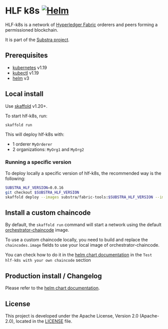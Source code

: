 # HLF k8s [![Helm](https://github.com/Substra/hlf-k8s/workflows/Helm/badge.svg)](https://github.com/Substra/hlf-k8s/actions?query=workflow%3AHelm)

HLF-k8s is a network of [Hyperledger Fabric](https://hyperledger-fabric.readthedocs.io/en/latest/) orderers and peers forming a permissioned blockchain.

It is part of the [Substra project](https://github.com/Substra).

## Prerequisites

- [kubernetes](https://kubernetes.io/) v1.19
- [kubectl](https://kubernetes.io/docs/reference/kubectl/overview/) v1.19
- [helm](https://github.com/helm/helm) v3

## Local install

Use [skaffold](https://github.com/GoogleContainerTools/skaffold) v1.20+.

To start hlf-k8s, run:

```
skaffold run
```

This will deploy hlf-k8s with:

- 1 orderer `MyOrderer`
- 2 organizations: `MyOrg1` and `MyOrg2`

### Running a specific version

To deploy locally a specific version of hlf-k8s, the recommended way is the following:
```bash
SUBSTRA_HLF_VERSION=0.0.16
git checkout $SUBSTRA_HLF_VERSION
skaffold deploy --images substra/fabric-tools:$SUBSTRA_HLF_VERSION --images substra/fabric-peer:$SUBSTRA_HLF_VERSION
```

## Install a custom chaincode

By default, the `skaffold run` command will start a network using the default [orchestrator-chaincode](https://github.com/Substra/orchestrator) image.

To use a custom chaincode locally, you need to build and replace the `chaincodes.image` fields to use your local image of orchestrator-chaincode.

You can check how to do it in the [helm chart documentation](./charts/hlf-k8s/README.md) in the `Test hlf-k8s with your own chaincode` section

## Production install / Changelog

Please refer to the [helm chart documentation](./charts/hlf-k8s/README.md).

## License

This project is developed under the Apache License, Version 2.0 (Apache-2.0), located in the [LICENSE](./LICENSE) file.
